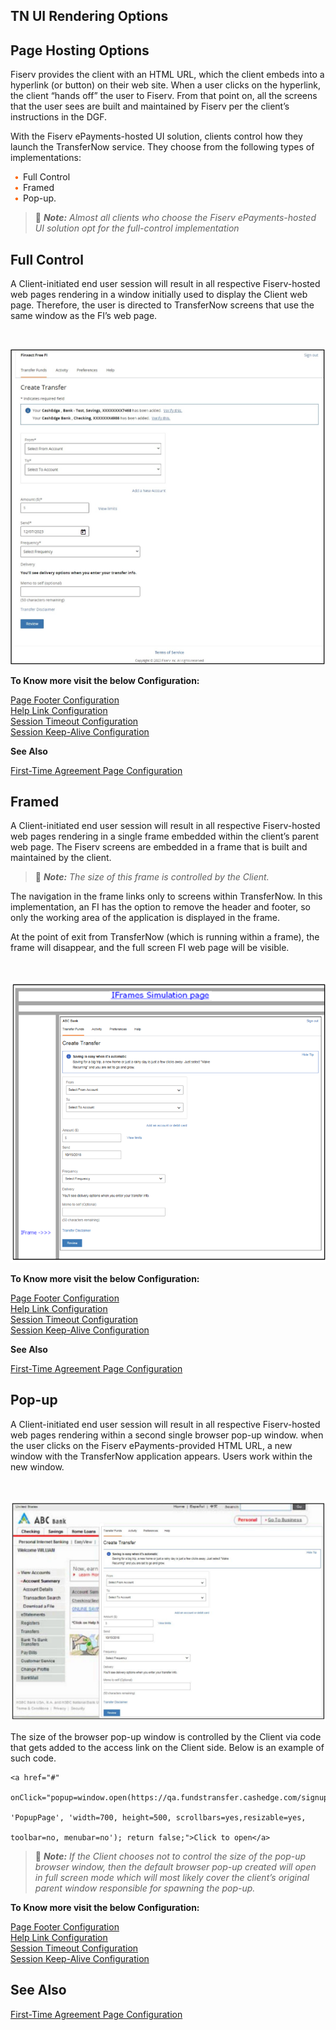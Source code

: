 ## TN UI Rendering Options  

## Page Hosting Options 

Fiserv provides the client with an HTML URL, which the client embeds into a hyperlink (or button) on their web site. When a user clicks on the hyperlink, the client “hands off” the user to Fiserv. From that point on, all the screens that the user sees are built and maintained by Fiserv per the client’s instructions in the DGF. 

With the Fiserv ePayments-hosted UI solution, clients control how they launch the TransferNow service. They choose from the following types of implementations: 

<div class="card-body">
<ul>
<li>Full Control </li>
<li>Framed</li>
<li>Pop-up.</li>
</ul>
</div>

<!-- theme: info -->

> :memo: _**Note:** Almost all clients who choose the Fiserv ePayments-hosted UI solution opt for the full-control implementation_



<!--

type: tab

titles: Full Control , Framed, Pop-up

-->




## Full Control

A Client-initiated end user session will result in all respective Fiserv-hosted web pages rendering in a window initially used to display the Client web page. Therefore, the user is directed to TransferNow screens that use the same window as the FI’s web page. 

&nbsp;

<center>

![Image](../../../assets/images/add-an-account-create-transfer.png) <br />


</center> 

**To Know more visit the below Configuration:**

[Page Footer Configuration](?path=docs/getting-started/TN-UI-Widget/Page_Footer_Configuration.md)    
[Help Link Configuration](?path=docs/getting-started/TN-UI-Widget/Help_Link_Configuration.md)    
[Session Timeout Configuration](?path=docs/getting-started/TN-UI-Widget/Session_Timeout_Configuration.md)    
[Session Keep-Alive Configuration ](?path=docs/getting-started/TN-UI-Widget/Session_Keep-Alive_Configuration.md)    


**See Also**

[First-Time Agreement Page Configuration](?path=docs/getting-started/TN-UI-Widget/First-Time_Agreement_Page_Configuration.md)





<!-- type: tab -->





## Framed 

A Client-initiated end user session will result in all respective Fiserv-hosted web pages rendering in a single frame embedded within the client’s parent web page. The Fiserv screens are embedded in a frame that is built and maintained by the client. 

<!-- theme: info -->

> :memo: _**Note:** The size of this frame is controlled by the Client._

The navigation in the frame links only to screens within TransferNow. In this implementation, an FI has the option to remove the header and footer, so only the working area of the application is displayed in the frame. 

At the point of exit from TransferNow (which is running within a frame), the frame will disappear, and the full screen FI web page will be visible. 

&nbsp;

<center>

![Image](../../../assets/images/Iframe.png) <br />


</center> 

 
**To Know more visit the below Configuration:**

[Page Footer Configuration](?path=docs/getting-started/TN-UI-Widget/Page_Footer_Configuration.md)    
[Help Link Configuration](?path=docs/getting-started/TN-UI-Widget/Help_Link_Configuration.md)    
[Session Timeout Configuration](?path=docs/getting-started/TN-UI-Widget/Session_Timeout_Configuration.md)    
[Session Keep-Alive Configuration ](?path=docs/getting-started/TN-UI-Widget/Session_Keep-Alive_Configuration.md)    


**See Also**

[First-Time Agreement Page Configuration](?path=docs/getting-started/TN-UI-Widget/First-Time_Agreement_Page_Configuration.md)





 <!-- type: tab -->





## Pop-up 

A Client-initiated end user session will result in all respective Fiserv-hosted web pages rendering within a second single browser pop-up window. when the user clicks on the Fiserv ePayments-provided HTML URL, a new window with the TransferNow application appears. Users work within the new window. 

&nbsp;

<center>

![Image](../../../assets/images/Popup.png) <br />


</center> 

The size of the browser pop-up window is controlled by the Client via code that gets added to the access link on the Client side. Below is an example of such code. 

 

```
<a href="#"  

onClick="popup=window.open(https://qa.fundstransfer.cashedge.com/signupGRel',  

'PopupPage', 'width=700, height=500, scrollbars=yes,resizable=yes, 

toolbar=no, menubar=no'); return false;">Click to open</a>
```
 

<!-- theme: info -->

> :memo: _**Note:** If the Client chooses not to control the size of the pop-up browser window, then the default browser pop-up created will open in full screen mode which will most likely cover the client’s original parent window responsible for spawning the pop-up._
 

**To Know more visit the below Configuration:**
 
[Page Footer Configuration](?path=docs/getting-started/TN-UI-Widget/Page_Footer_Configuration.md)    
[Help Link Configuration](?path=docs/getting-started/TN-UI-Widget/Help_Link_Configuration.md)    
[Session Timeout Configuration](?path=docs/getting-started/TN-UI-Widget/Session_Timeout_Configuration.md)    
[Session Keep-Alive Configuration ](?path=docs/getting-started/TN-UI-Widget/Session_Keep-Alive_Configuration.md)    


## See Also

[First-Time Agreement Page Configuration](?path=docs/getting-started/TN-UI-Widget/First-Time_Agreement_Page_Configuration.md)



<!-- type: tab-end -->


<style>
    .card-body ul {
        list-style: none;
        padding-left: 20px;
    }
    .card-body ul li::before {
        content: "\2022";
        font-size: 1em;
        color: #f60;
        display: inline-block;
        width: 1em;
        margin-left: -1em;
    }
</style>


